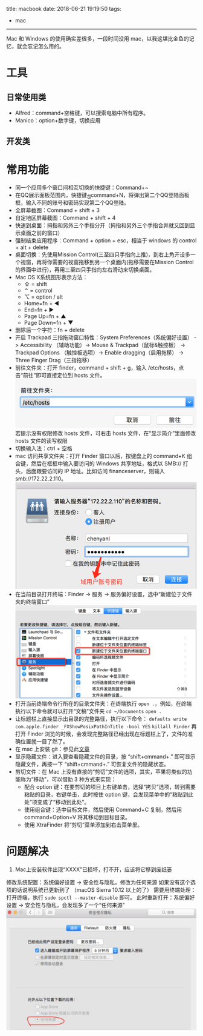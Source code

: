 title: macbook
date: 2018-06-21 19:19:50
tags:
- mac
---

Mac 和 Windows 的使用确实差很多，一段时间没用 mac，以我这堪比金鱼的记忆，就会忘记怎么用的。

# 工具
## 日常使用类
- Alfred：command+空格键，可以搜索电脑中所有程序。
- Manico：option+数字键，切换应用

## 开发类

# 常用功能
- 同一个应用多个窗口间相互切换的快捷键：Command+~ 
-  在QQ展示面板范围内，快捷键ஐcommand+N，将弹出第二个QQ登陆面板框，输入不同的账号和密码实现第二个QQ登陆。
- 全屏幕截图：Command + shift + 3
- 自定地区屏幕截图：Command + shift + 4
- 快速到桌面：拇指和另外三个手指分开（拇指和另外三个手指合并就又回到显示桌面之前的窗口）
- 强制结束应用程序：Command + option + esc，相当于 windows 的 control + alt + delete
- 桌面切换：先使用Mission Control(三至四只手指向上推)，到右上角开设多一个视窗，再将你需要的视窗拖移到另一个桌面内(拖移需要在Mission Control的界面中进行)，再用三至四只手指向左右滑动来切换桌面。
- Mac OS X系统图形表示方法：
  - ⇧ = shift
  - ⌃ = control
  - ⌥ = option / alt 
  - Home=fn + ◄ 
  - End=fn + ► 
  - Page Up=fn + ▲ 
  - Page Down=fn + ▼
- 删除后一个字符：fn + delete 
- 开启 Trackpad 三指拖动窗口特性：System Preferences（系统偏好设置） -> Accessibility （辅助功能）-> Mouse & Trackpad（鼠标&触控板） -> Trackpad Options （触控板选项）-> Enable dragging（启用拖移） -> Three Finger Drag（三指拖移）
- 前往文件夹：打开 finder，command + shift + g，输入 /etc/hosts，点击“前往”即可直接定位到 hosts 文件。
  ![etc-hosts](/img/2018-06-21-macbook/etc-hosts.png)
  若提示没有权限修改 hosts 文件，可右击 hosts 文件，在“显示简介”里面修改 hosts 文件的读写权限
- 切换输入法：ctrl + 空格
- mac 访问共享文件夹：打开 Finder 窗口以后，按键盘上的 command+K 组合键，然后在框框中输入要访问的 Windows 共享地址，格式以 SMB:// 打头，后面跟要访问的 IP 地址。比如访问 financeserver，则输入 smb://172.22.2.110。
  ![financeserver](/img/2018-06-21-macbook/financeserver.png)
- 在当前目录打开终端：Finder -> 服务 -> 服务偏好设置，选中“新建位于文件夹的终端窗口”
  ![open-terminal](/img/2018-06-21-macbook/open-terminal.png)
- 打开当前终端命令行所在的目录文件夹：在终端执行 `open .`，例如，在终端执行以下命令就可以打开“文稿”文件夹
  `cd ~/Documents`
  `open .`
- 让标题栏上直接显示出目录的完整路径，执行以下命令：
  `defaults write com.apple.finder _FXShowPosixPathInTitle -bool YES`
  `killall Finder`
  再打开 Finder 浏览的时候，会发现完整路径已经出现在标题栏上了，文件的准确位置就一目了然了。
- 在 mac 上安装 git：参见此[文章](/2018/06/21/install-git)
- 显示隐藏文件：进入要查看隐藏文件的目录，按 “shift+cmmand+.” 即可显示隐藏文件，再按一下 “shift+cmmand+.” 可恢复文件的隐藏状态。
- 剪切文件：在 Mac 上没有直接的“剪切”文件的选项，其实，苹果将类似的功能称为“移动”，可以借助 3 种方式来实现：
  - 配合 option 键：在要剪切的项目上右键单击，选择“拷贝”选项，转到需要粘贴的目录，右键单击，此时按住 option 键，会发现菜单中的“粘贴到此处”项变成了“移动到此处”。
  - 使用组合键：选中目标文件，然后使用 Command+C 复制，然后用 command+Option+V 将其移动到目标目录。
  - 使用 XtraFinder 将“剪切”菜单添加到右击菜单里。

# 问题解决

1. Mac上安装软件出现“XXXX”已损坏，打不开，应该将它移到废纸篓

修改系统配置：系统偏好设置 -> 安全性与隐私。修改为任何来源
如果没有这个选项的话说明系统已更新到了 （macOS Sierra 10.12 以上的了）
需要用终端处理：
打开终端，执行 `sudo spctl --master-disable` 即可。
此时重新打开：系统偏好设置 -> 安全性与隐私，会发现多了一个“任何来源”
![master-disable](/img/2018-06-21-macbook/master-disable.png)
	


